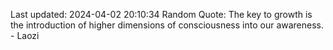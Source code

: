 Last updated: 2024-04-02 20:10:34
Random Quote: The key to growth is the introduction of higher dimensions of consciousness into our awareness. - Laozi